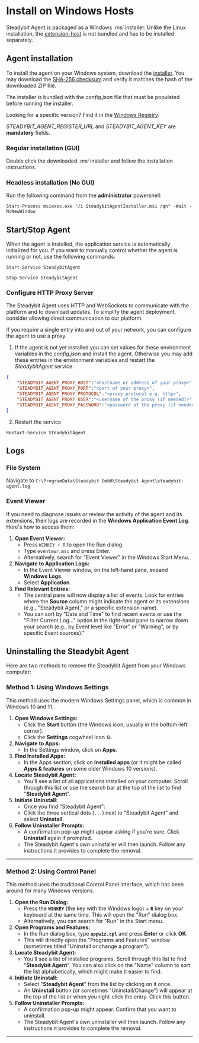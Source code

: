 # Install on Windows Hosts

Steadybit Agent is packaged as a Windows _.msi_ installer. Unlike the Linux installation, the [extension-host](https://hub.steadybit.com/target/com.steadybit.extension_host_windows.host) is not bundled and has to be installed separately.

## Agent installation

To install the agent on your Windows system, download the [installer](https://windows-registry.steadybit.com/steadybit-agent/windows-agent-latest.zip).
You may download the [SHA-256 checksum](https://windows-registry.steadybit.com/steadybit-agent/windows-agent-latest.sha256) and verify it matches the hash of the downloaded ZIP file.

The installer is bundled with the _config.json_ file that must be populated before running the installer. 

Looking for a specific version? Find it in the [Windows Registry](https://windows-registry.steadybit.com).

*STEADYBIT_AGENT_REGISTER_URL* and *STEADYBIT_AGENT_KEY* are __mandatory__ fields. 

### Regular installation (GUI)

Double click the downloaded _.msi_ installer and follow the installation instructions.

### Headless installation (No GUI)

Run the following command from the __administrator__ powershell:

```pwsh
Start-Process msiexec.exe "/i SteadybitAgentInstaller.msi /qn" -Wait -NoNewWindow
```

## Start/Stop Agent

When the agent is installed, the application service is automatically initialized for you. If you want to manually control whether the agent is running or not, use the following commands:

```pwsh
Start-Service SteadybitAgent
```

```pwsh
Stop-Service SteadybitAgent
```

### Configure HTTP Proxy Server

The Steadybit Agent uses HTTP and WebSockets to communicate with the platform and to download updates. To simplify the agent deployment, consider allowing direct communication to our platform.

If you require a single entry into and out of your network, you can configure the agent to use a proxy.

1. If the agent is not yet installed you can set values for these environment variables in the _config.json_ and install the agent. Otherwise you may add these entries in the environment variables and restart the _SteadybitAgent_ service.

```json
{
    "STEADYBIT_AGENT_PROXY_HOST":"<hostname or address of your proxy>",
    "STEADYBIT_AGENT_PROXY_PORT":"<port of your proxy>",
    "STEADYBIT_AGENT_PROXY_PROTOCOL":"<proxy protocol e.g. http>",
    "STEADYBIT_AGENT_PROXY_USER":"<username of the proxy (if needed)>",
    "STEADYBIT_AGENT_PROXY_PASSWORD":"<password of the proxy (if needed)>"
}
```

2. Restart the service

```pwsh
Restart-Service SteadybitAgent
```

## Logs 

### File System

Navigate to `C:\ProgramData\Steadybit GmbH\Steadybit Agent\steadybit-agent.log`

### Event Viewer

If you need to diagnose issues or review the activity of the agent and its extensions, their logs are recorded in the **Windows Application Event Log**. Here's how to access them:

1.  **Open Event Viewer:**
    *   Press `WINKEY + R` to open the Run dialog.
    *   Type `eventvwr.msc` and press Enter.
    *   Alternatively, search for "Event Viewer" in the Windows Start Menu.
2.  **Navigate to Application Logs:**
    *   In the Event Viewer window, on the left-hand pane, expand **Windows Logs**.
    *   Select **Application**.
3.  **Find Relevant Entries:**
    *   The central pane will now display a list of events. Look for entries where the **Source** column might indicate the agent or its extensions (e.g., "Steadybit Agent," or a specific extension name).
    *   You can sort by "Date and Time" to find recent events or use the "Filter Current Log..." option in the right-hand pane to narrow down your search (e.g., by Event level like "Error" or "Warning", or by specific Event sources)."



## Uninstalling the Steadybit Agent

Here are two methods to remove the Steadybit Agent from your Windows computer:

### Method 1: Using Windows Settings 

This method uses the modern Windows Settings panel, which is common in Windows 10 and 11.

1.  **Open Windows Settings:**
    *   Click the **Start** button (the Windows icon, usually in the bottom-left corner).
    *   Click the **Settings** cogwheel icon ⚙️.
2.  **Navigate to Apps:**
    *   In the Settings window, click on **Apps**.
3.  **Find Installed Apps:**
    *   In the Apps section, click on **Installed apps** (or it might be called **Apps & features** on some older Windows 10 versions).
4.  **Locate Steadybit Agent:**
    *   You'll see a list of all applications installed on your computer. Scroll through this list or use the search bar at the top of the list to find "**Steadybit Agent**".
5.  **Initiate Uninstall:**
    *   Once you find "Steadybit Agent":
    *   Click the three vertical dots (`...`) next to "Steadybit Agent" and select **Uninstall**.
6.  **Follow Uninstaller Prompts:**
    *   A confirmation pop-up might appear asking if you're sure. Click **Uninstall** again if prompted.
    *   The Steadybit Agent's own uninstaller will then launch. Follow any instructions it provides to complete the removal.

---

### Method 2: Using Control Panel

This method uses the traditional Control Panel interface, which has been around for many Windows versions.

1.  **Open the Run Dialog:**
    *   Press the **`WINKEY`** (the key with the Windows logo) + **`R`** key on your keyboard at the same time. This will open the "Run" dialog box.
    *   Alternatively, you can search for "Run" in the Start menu.
2.  **Open Programs and Features:**
    *   In the Run dialog box, type **`appwiz.cpl`** and press **Enter** or click **OK**.
    *   This will directly open the "Programs and Features" window (sometimes titled "Uninstall or change a program").
3.  **Locate Steadybit Agent:**
    *   You'll see a list of installed programs. Scroll through this list to find "**Steadybit Agent**". You can also click on the "Name" column to sort the list alphabetically, which might make it easier to find.
4.  **Initiate Uninstall:**
    *   Select "**Steadybit Agent**" from the list by clicking on it once.
    *   An **Uninstall** button (or sometimes "Uninstall/Change") will appear at the top of the list or when you right-click the entry. Click this button.
5.  **Follow Uninstaller Prompts:**
    *   A confirmation pop-up might appear. Confirm that you want to uninstall.
    *   The Steadybit Agent's own uninstaller will then launch. Follow any instructions it provides to complete the removal.

---
